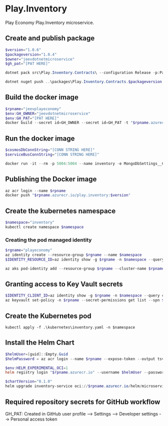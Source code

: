 # Play.Inventory
Play Economy Play.Inventory microservice.

## Create and publish package
```powershell
$version="1.0.6"
$packageversion="1.0.4"
$owner="jeevdotnetmicroservice"
$gh_pat="[PAT HERE]"

dotnet pack src\Play.Inventory.Contracts\ --configuration Release -p:PackageVersion=$packageversion -p:RepositoryUrl=https://github.com/$owner/Play.Inventory -o ..\packages

dotnet nuget push ..\packages\Play.Inventory.Contracts.$packageversion.nupkg --api-key $gh_pat --source "github"
```

## Build the docker image
```powershell
$rpname="jeevplayeconomy"
$env:GH_OWNER="jeevdotnetmicroservice"
$env:GH_PAT="[PAT HERE]"
docker build --secret id=GH_OWNER --secret id=GH_PAT -t "$rpname.azurecr.io/play.inventory:$version" .
```

## Run the docker image
```powershell
$cosmosDbConnString="[CONN STRING HERE]"
$serviceBusConnString="[CONN STRING HERE]"

docker run -it --rm -p 5004:5004 --name inventory -e MongoDbSettings__ConnectionString=$cosmosDbConnString -e  ServiceBusSettings__ConnectionString=$serviceBusConnString -e ServiceSettings__MessageBroker="SERVICEBUS" play.inventory:$version
```

## Publishing the Docker image
```powershell
az acr login --name $rpname
docker push "$rpname.azurecr.io/play.inventory:$version"
```

## Create the kubernetes namespace
```powershell
$namespace="inventory"
kubectl create namespace $namespace
```

### Creating the pod managed identity
```powershell
$rgname="playeconomy"
az identity create --resource-group $rgname --name $namespace
$IDENTITY_RESOURCE_ID=az identity show -g $rgname -n $namespace --query id -otsv

az aks pod-identity add --resource-group $rgname --cluster-name $rpname --namespace $namespace --name $namespace --identity-resource-id $IDENTITY_RESOURCE_ID
```

## Granting access to Key Vault secrets
```powershell
$IDENTITY_CLIENT_ID=az identity show -g $rgname -n $namespace --query clientId -otsv
az keyvault set-policy -n $rpname --secret-permissions get list --spn $IDENTITY_CLIENT_ID
```

## Create the Kubernetes pod
```poswershell
kubectl apply -f .\kubernetes\inventory.yaml -n $namespace
```

## Install the Helm Chart
```powershell
$helmUser=[guid]::Empty.Guid
$helmPassword = az acr login --name $rpname --expose-token --output tsv --query accessToken

$env:HELM_EXPERIMENTAL_OCI=1
helm registry login "$rpname.azurecr.io" --username $helmUser --password $helmPassword

$chartVersion="0.1.0"
helm upgrade inventory-service oci://$rpname.azurecr.io/helm/microservice --version $chartVersion -f .\helm\values.yaml -n $namespace --install
```

## Required repository secrets for GitHub workflow
GH_PAT: Created in GitHub user profile --> Settings --> Developer settings --> Personal access token